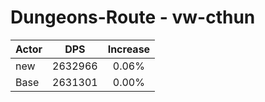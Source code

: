 # Dungeons-Route - vw-cthun
| Actor | DPS | Increase |
|---|:---:|:---:|
|new|2632966|0.06%|
|Base|2631301|0.00%|
